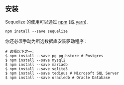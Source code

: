 ## 安装

Sequelize 的使用可以通过 [npm](https://www.npmjs.com/package/sequelize) (或 [yarn](https://yarnpkg.com/package/sequelize)).

```
npm install --save sequelize
```

你还必须手动为所选数据库安装驱动程序：

```
# 选择以下之一:
$ npm install --save pg pg-hstore # Postgres
$ npm install --save mysql2
$ npm install --save mariadb
$ npm install --save sqlite3
$ npm install --save tedious # Microsoft SQL Server
$ npm install --save oracledb # Oracle Database
```